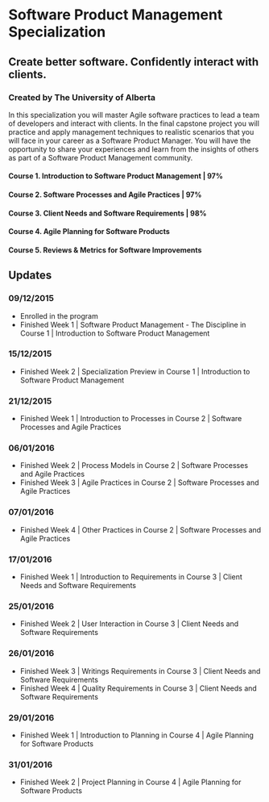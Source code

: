 # Software Product Management Specialization
## Create better software. Confidently interact with clients.
### Created by The University of Alberta

In this specialization you will master Agile software practices to lead a team of developers and interact with clients. In the final capstone project you will practice and apply management techniques to realistic scenarios that you will face in your career as a Software Product Manager. You will have the opportunity to share your experiences and learn from the insights of others as part of a Software Product Management community.

#### Course 1. Introduction to Software Product Management | 97%
#### Course 2. Software Processes and Agile Practices | 97%
#### Course 3. Client Needs and Software Requirements | 98%
#### Course 4. Agile Planning for Software Products
#### Course 5. Reviews & Metrics for Software Improvements

## Updates
### 09/12/2015
- Enrolled in the program
- Finished Week 1 | Software Product Management - The Discipline in Course 1 | Introduction to Software Product Management

### 15/12/2015
- Finished Week 2 | Specialization Preview in Course 1 | Introduction to Software Product Management

### 21/12/2015
- Finished Week 1 | Introduction to Processes in Course 2 | Software Processes and Agile Practices

### 06/01/2016
- Finished Week 2 | Process Models in Course 2 | Software Processes and Agile Practices
- Finished Week 3 | Agile Practices in Course 2 | Software Processes and Agile Practices

### 07/01/2016
- Finished Week 4 | Other Practices in Course 2 | Software Processes and Agile Practices

### 17/01/2016
- Finished Week 1 | Introduction to Requirements in Course 3 | Client Needs and Software Requirements

### 25/01/2016
- Finished Week 2 | User Interaction in Course 3 | Client Needs and Software Requirements

### 26/01/2016
- Finished Week 3 | Writings Requirements in Course 3 | Client Needs and Software Requirements
- Finished Week 4 | Quality Requirements in Course 3 | Client Needs and Software Requirements

### 29/01/2016
- Finished Week 1 | Introduction to Planning in Course 4 | Agile Planning for Software Products

### 31/01/2016
- Finished Week 2 | Project Planning in Course 4 | Agile Planning for Software Products
